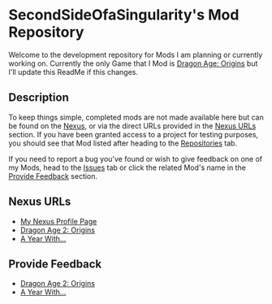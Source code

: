# SecondSideOfaSingularity's Mod Repository
Welcome to the development repository for Mods I am planning or currently working on. Currently the only Game that I Mod is [Dragon Age: Origins](https://dragonage.fandom.com/wiki/Dragon_Age:_Origins) but I'll update this ReadMe if this changes.

## Description
To keep things simple, completed mods are not made available here but can be found on the [Nexus](https://www.nexusmods.com/), or via the direct URLs provided in the [Nexus URLs](#nexus-urls) section. If you have been granted access to a project for testing purposes, you should see that Mod listed after heading to the [Repositories]() tab.

If you need to report a bug you've found or wish to give feedback on one of my Mods, head to the [Issues]() tab or click the related Mod's name in the [Provide Feedback](#provide-feedback) section. 

## Nexus URLs
- [My Nexus Profile Page](https://www.nexusmods.com/users/114285913)
- [Dragon Age 2: Origins](https://www.nexusmods.com/dragonage/mods/5709)
- [A Year With...](https://www.nexusmods.com/dragonage/mods/5666)

## Provide Feedback
- [Dragon Age 2: Origins]()
- [A Year With...]()

